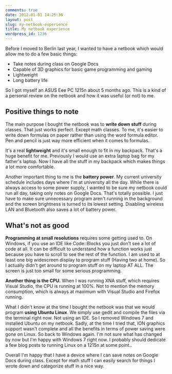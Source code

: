 ```yaml
---
comments: true
date: 2012-01-01 14:25:36
layout: post
slug: my-netbook-experience
title: My netbook experience
wordpress_id: 1236
---
```


Before I moved to Berlin last year, I wanted to have a netbook which would allow me to do a few basic things:
	
  * Take notes during class on Google Docs
  * Capable of 3D graphics for basic game programming and gaming
  * Lightweight
  * Long battery life

So I got myself an ASUS Eee PC 1215n about 5 months ago. This is a kind of a personal review on the netbook and how it was useful (or not) to me.


## Positive things to note

The main purpose I bought the netbook was to **write down stuff** during classes. That just works perfect. Except math classes. To me, it's easier to write down formulas on paper rather than using the word formula editor. Pen and pencil is just way more efficient when it comes to formulas.

It's a real **lightweight** and it's small enough to fit in my backpack. That's a huge benefit for me. Previously I would use an extra laptop bag for my father's laptop. Now I have all the stuff in my backpack which makes things a lot more comfortable.

Another important thing to me is the **battery power**. My current university schedule includes days where I'm at university all the day. While there is always access to some power supply, I wanted to be sure my netbook could run all day, taking only notes on Google Docs. That's totally possible. I just have to make sure unnecessary program aren't running in the background and the screen brightness is turned to its lowest setting. Disabling wireless LAN and Bluetooth also saves a lot of battery power.

## What's not as good


**Programming at small resolutions** requires some getting used to. On Windows, if you use an IDE like Code::Blocks you just don't see a lot of code at all. It can be difficult to understand how a function works just because you have to scroll to see the rest of the function. I am used to at least one big widescreen display to program stuff (Having two at home). So I actually didn't get around to program stuff on my laptop AT ALL. The screen is just too small for some serious programming.

**Another thing is the CPU.** When I was running XNA stuff, which requires Visual Studio, the CPU is running at 100%. Not to mention the memory consumption, which is always at maximum with Visual Studio and Firefox running.

What I didn't know at the time I bought the netbook was that we would program **using Ubuntu Linux**. We simply use gedit and compile the files via the terminal right now. Not using an IDE. So I removed Windows 7 and installed Ubuntu on my netbook. Sadly, at the time I tried that, ION graphics support wasn't complete and all the benefits in terms of power saving were gone on Linux. So back to Windows again. I'm not sure what has changed by now but I'm happy with Windows 7 right now. I probably should dedicate a few blog posts to running Linux on a 1215n at some point..


Overall I'm happy that I have a device where I can save notes on Google Docs during class. Except for math stuff I can easily search for things I wrote down and categorize stuff in a nice way.
